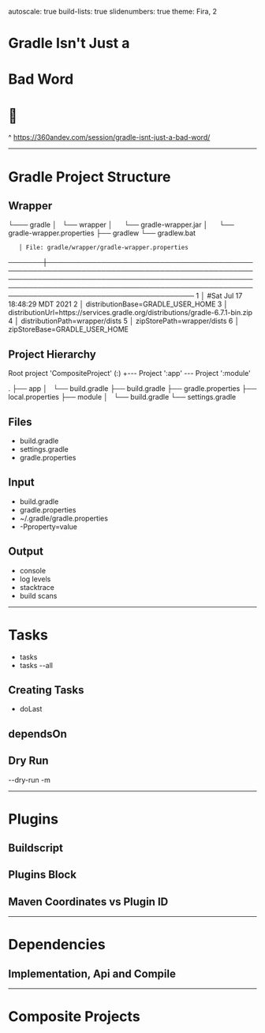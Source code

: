 autoscale: true
build-lists: true
slidenumbers: true
theme: Fira, 2

# Gradle Isn't Just a
# Bad Word
# 🤬

^
https://360andev.com/session/gradle-isnt-just-a-bad-word/

---

# Gradle Project Structure

## Wrapper

└─── gradle
│   └── wrapper
│       └── gradle-wrapper.jar
│       └── gradle-wrapper.properties
├── gradlew
└── gradlew.bat

       │ File: gradle/wrapper/gradle-wrapper.properties
───────┼──────────────────────────────────────────────────────────────────────────────────────────────────────────────────────────────────────────────────────────────────────────────────────────────────────────────────────────────────────
   1   │ #Sat Jul 17 18:48:29 MDT 2021
   2   │ distributionBase=GRADLE_USER_HOME
   3   │ distributionUrl=https\://services.gradle.org/distributions/gradle-6.7.1-bin.zip
   4   │ distributionPath=wrapper/dists
   5   │ zipStorePath=wrapper/dists
   6   │ zipStoreBase=GRADLE_USER_HOME

## Project Hierarchy

Root project 'CompositeProject' (:)
+--- Project ':app'
\--- Project ':module'

.
├── app
│   └── build.gradle
├── build.gradle
├── gradle.properties
├── local.properties
├── module
│   └── build.gradle
└── settings.gradle

## Files

- build.gradle
- settings.gradle
- gradle.properties

## Input

- build.gradle
- gradle.properties
- ~/.gradle/gradle.properties
- -Pproperty=value

## Output

- console
- log levels
- stacktrace
- build scans

---

# Tasks

- tasks
- tasks --all

## Creating Tasks

- doLast

## dependsOn
## Dry Run

--dry-run
-m

---

# Plugins
## Buildscript
## Plugins Block
## Maven Coordinates vs Plugin ID

---

# Dependencies
## Implementation, Api and Compile

---

# Composite Projects
